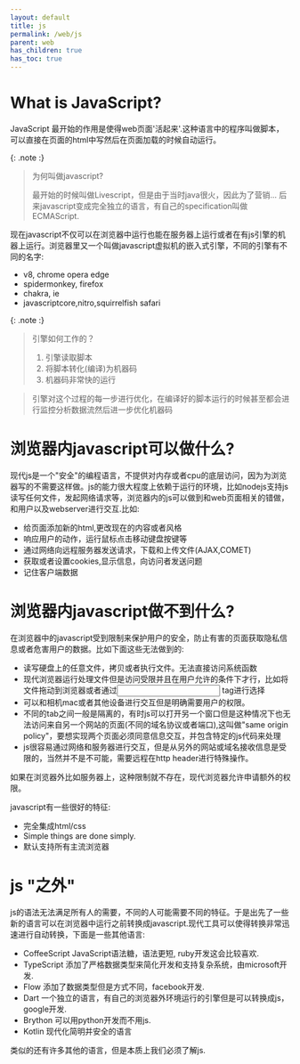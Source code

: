 ```yaml
---
layout: default
title: js
permalink: /web/js
parent: web
has_children: true
has_toc: true
---
```




# What is JavaScript?
JavaScript 最开始的作用是使得web页面'活起来'.这种语言中的程序叫做脚本，可以直接在页面的html中写然后在页面加载的时候自动运行。

{: .note :}
> 为何叫做javascript?
> 
> 最开始的时候叫做Livescript，但是由于当时java很火，因此为了营销...
> 后来javascript变成完全独立的语言，有自己的specification叫做ECMAScript.

现在javascript不仅可以在浏览器中运行也能在服务器上运行或者在有js引擎的机器上运行。浏览器里又一个叫做javascript虚拟机的嵌入式引擎，不同的引擎有不同的名字:
- v8, chrome opera edge
- spidermonkey, firefox
- chakra, ie
- javascriptcore,nitro,squirrelfish safari

{: .note :}
> 引擎如何工作的？
> 
> 1. 引擎读取脚本
> 2. 将脚本转化(编译)为机器码
> 3. 机器码非常快的运行

> 引擎对这个过程的每一步进行优化，在编译好的脚本运行的时候甚至都会进行监控分析数据流然后进一步优化机器码

# 浏览器内javascript可以做什么?
现代js是一个"安全"的编程语言，不提供对内存或者cpu的底层访问，因为为浏览器写的不需要这样做。js的能力很大程度上依赖于运行的环境，比如nodejs支持js读写任何文件，发起网络请求等，浏览器内的js可以做到和web页面相关的错做，和用户以及webserver进行交互.比如:
- 给页面添加新的html,更改现在的内容或者风格
- 响应用户的动作，运行鼠标点击移动键盘按键等
- 通过网络向远程服务器发送请求，下载和上传文件(AJAX,COMET)
- 获取或者设置cookies,显示信息，向访问者发送问题
- 记住客户端数据

# 浏览器内javascript做不到什么?
在浏览器中的javascript受到限制来保护用户的安全，防止有害的页面获取隐私信息或者危害用户的数据。比如下面这些无法做到的:
- 读写硬盘上的任意文件，拷贝或者执行文件。无法直接访问系统函数
- 现代浏览器运行处理文件但是访问受限并且在用户允许的条件下才行，比如将文件拖动到浏览器或者通过<input> tag进行选择
- 可以和相机mac或者其他设备进行交互但是明确需要用户的权限。
- 不同的tab之间一般是隔离的，有时js可以打开另一个窗口但是这种情况下也无法访问来自另一个网站的页面(不同的域名协议或者端口),这叫做"same origin policy"，要想实现两个页面必须同意信息交互，并包含特定的js代码来处理
- js很容易通过网络和服务器进行交互，但是从另外的网站或域名接收信息是受限的，当然并不是不可能，需要远程在http header进行特殊操作。

如果在浏览器外比如服务器上，这种限制就不存在，现代浏览器允许申请额外的权限。

javascript有一些很好的特征:
- 完全集成html/css
- Simple things are done simply.
- 默认支持所有主流浏览器


# js "之外"
js的语法无法满足所有人的需要，不同的人可能需要不同的特征。于是出先了一些新的语言可以在浏览器中运行之前转换成javascript.现代工具可以使得转换非常迅速进行自动转换，下面是一些其他语言:

- CoffeeScript JavaScript语法糖，语法更短, ruby开发这会比较喜欢.
- TypeScript 添加了严格数据类型来简化开发和支持复杂系统，由microsoft开发.
- Flow 添加了数据类型但是方式不同，facebook开发.
- Dart 一个独立的语言，有自己的浏览器外环境运行的引擎但是可以转换成js，google开发.
- Brython 可以用python开发而不用js.
- Kotlin 现代化简明并安全的语言

类似的还有许多其他的语言，但是本质上我们必须了解js.
